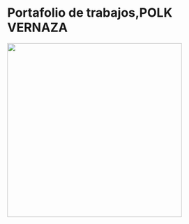 <p align="center">
<h1>Portafolio de trabajos,<label color="Blue">POLK VERNAZA</label></h1>


<a href="https://laravel.com" target="_blank"><img src="https://raw.githubusercontent.com/laravel/art/master/logo-lockup/5%20SVG/2%20CMYK/1%20Full%20Color/laravel-logolockup-cmyk-red.svg" width="400"></a></p>

